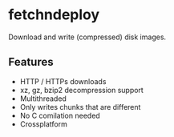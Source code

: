 # fetchndeploy

Download and write (compressed) disk images.

## Features

* HTTP / HTTPs downloads
* xz, gz, bzip2 decompression support
* Multithreaded
* Only writes chunks that are different
* No C comilation needed
* Crossplatform

